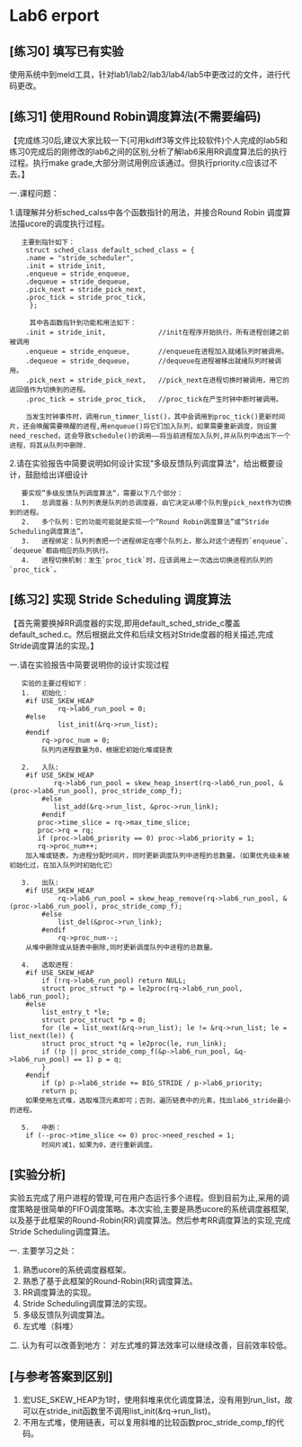 # Lab6 erport

## [练习0]	填写已有实验

使用系统中到meld工具，针对lab1/lab2/lab3/lab4/lab5中更改过的文件，进行代码更改。


## [练习1]	使用Round Robin调度算法(不需要编码)


【完成练习0后,建议大家比较一下(可用kdiff3等文件比较软件)个人完成的lab5和练习0完成后的刚修改的lab6之间的区别,分析了解lab6采用RR调度算法后的执行过程。执行make grade,大部分测试用例应该通过。但执行priority.c应该过不去。】


一.课程问题：

1.请理解并分析sched_calss中各个函数指针的用法，并接合Round Robin 调度算法描ucore的调度执行过程。

```
   主要到指针如下：
    struct sched_class default_sched_class = {
    .name = "stride_scheduler",
    .init = stride_init,
    .enqueue = stride_enqueue,
    .dequeue = stride_dequeue,
    .pick_next = stride_pick_next,
    .proc_tick = stride_proc_tick,
     };

     其中各函数指针到功能和用法如下：
    .init = stride_init,             //init在程序开始执行，所有进程创建之前被调用
    .enqueue = stride_enqueue,       //enqueue在进程加入就绪队列时被调用。
    .dequeue = stride_dequeue,       //dequeue在进程被移出就绪队列时被调用。
    .pick_next = stride_pick_next,   //pick_next在进程切换时被调用，用它的返回值作为切换到的进程。
    .proc_tick = stride_proc_tick,   //proc_tick在产生时钟中断时被调用。
    
    当发生时钟事件时，调用run_timmer_list()，其中会调用到proc_tick()更新时间片，还会唤醒需要唤醒的进程,用enqueue()将它们加入队列，如果需要重新调度，则设置need_resched，这会导致schedule()的调用——将当前进程加入队列,并从队列中选出下一个进程，将其从队列中删除.

```

2.请在实验报告中简要说明如何设计实现”多级反馈队列调度算法“，给出概要设计，鼓励给出详细设计

```
   要实现”多级反馈队列调度算法“，需要以下几个部分：
   1.	总调度器：队列列表是队列的总调度器，由它决定从哪个队列里pick_next作为切换到的进程。
   2.	多个队列：它的功能可能就是实现一个“Round Robin调度算法”或“Stride Scheduling调度算法”。
   3.	进程绑定：队列列表把一个进程绑定在哪个队列上，那么对这个进程的`enqueue`、`dequeue`都由相应的队列执行。
   4.	进程切换机制：发生`proc_tick`时，应该调用上一次选出切换进程的队列的`proc_tick`。

```


## [练习2]	实现 Stride Scheduling 调度算法

【首先需要换掉RR调度器的实现,即用default_sched_stride_c覆盖default_sched.c。然后根据此文件和后续文档对Stride度器的相关描述,完成Stride调度算法的实现。】

一.请在实验报告中简要说明你的设计实现过程
```
   实验的主要过程如下：
   1.	初始化：
	#if USE_SKEW_HEAP
    	    rq->lab6_run_pool = 0;
	#else
    	    list_init(&rq->run_list);
	#endif
   	    rq->proc_num = 0;
        队列内进程数量为0，根据宏初始化堆或链表

   2.	入队:
	#if USE_SKEW_HEAP
    	   rq->lab6_run_pool = skew_heap_insert(rq->lab6_run_pool, &(proc->lab6_run_pool), proc_stride_comp_f);
        #else
           list_add(&rq->run_list, &proc->run_link);
        #endif
	   proc->time_slice = rq->max_time_slice;
	   proc->rq = rq;
	   if (proc->lab6_priority == 0) proc->lab6_priority = 1;
	   rq->proc_num++;
	加入堆或链表，为进程分配时间片，同时更新调度队列中进程的总数量。（如果优先级未被初始化过，在加入队列时初始化它）

   3.	出队:
	#if USE_SKEW_HEAP
    	    rq->lab6_run_pool = skew_heap_remove(rq->lab6_run_pool, &(proc->lab6_run_pool), proc_stride_comp_f);
        #else
            list_del(&proc->run_link);
        #endif
            rq->proc_num--;
	从堆中删除或从链表中删除,同时更新调度队列中进程的总数量。

   4.	选取进程：
	#if USE_SKEW_HEAP
	    if (!rq->lab6_run_pool) return NULL;
	    struct proc_struct *p = le2proc(rq->lab6_run_pool, lab6_run_pool);
	#else
	    list_entry_t *le;
	    struct proc_struct *p = 0;
	    for (le = list_next(&rq->run_list); le != &rq->run_list; le = list_next(le)) {
		struct proc_struct *q = le2proc(le, run_link);
		if (!p || proc_stride_comp_f(&p->lab6_run_pool, &q->lab6_run_pool) == 1) p = q;
	    }
	#endif
	    if (p) p->lab6_stride += BIG_STRIDE / p->lab6_priority;
	    return p;
	如果使用左式堆，选取堆顶元素即可；否则，遍历链表中的元素，找出lab6_stride最小的进程。

   5.	中断：
	if (--proc->time_slice <= 0) proc->need_resched = 1;
        时间片减1，如果为0，进行重新调度。

```


## [实验分析]
实验五完成了用户进程的管理,可在用户态运行多个进程。但到目前为止,采用的调度策略是很简单的FIFO调度策略。本次实验,主要是熟悉ucore的系统调度器框架,以及基于此框架的Round-Robin(RR)调度算法。然后参考RR调度算法的实现,完成Stride	Scheduling调度算法。

一. 主要学习之处：
1. 熟悉ucore的系统调度器框架。
2. 熟悉了基于此框架的Round-Robin(RR)调度算法。
3. RR调度算法的实现。
4. Stride Scheduling调度算法的实现。
5. 多级反馈队列调度算法。
6. 左式堆（斜堆）

二. 认为有可以改善到地方：
	对左式堆的算法效率可以继续改善，目前效率较低。


## [与参考答案到区别]

1. 宏USE_SKEW_HEAP为1时，使用斜堆来优化调度算法，没有用到run_list，故可以在stride_init函数里不调用list_init(&rq->run_list)。
2. 不用左式堆，使用链表，可以复用斜堆的比较函数proc_stride_comp_f的代码。

